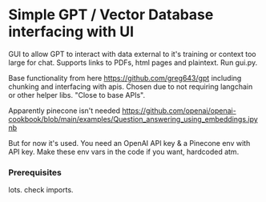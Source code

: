 # Simple GPT / Vector Database interfacing with UI

GUI to allow GPT to interact with data external to it's training or context too large for chat. Supports links to PDFs, html pages and plaintext. Run gui.py.

Base functionality from here https://github.com/greg643/gpt including chunking and interfacing with apis. Chosen due to not requiring langchain or other helper libs. "Close to base APIs".

Apparently pinecone isn't needed https://github.com/openai/openai-cookbook/blob/main/examples/Question_answering_using_embeddings.ipynb

But for now it's used. You need an OpenAI API key & a Pinecone env with API key. Make these env vars in the code if you want, hardcoded atm.

### Prerequisites

lots. check imports.


